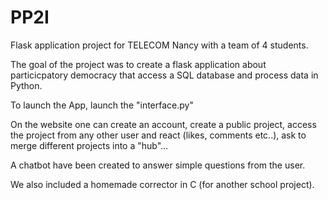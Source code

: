 # PP2I
Flask application project for TELECOM Nancy with a team of 4 students.

The goal of the project was to create a flask application about particicpatory democracy that access a SQL database and process data in Python.

To launch the App, launch the "interface.py"

On the website one can create an account, create a public project, access the project from any other user and react (likes, comments etc..), ask to merge different projects into a "hub"...

A chatbot have been created to answer simple questions from the user.

We also included a homemade corrector in C (for another school project).

